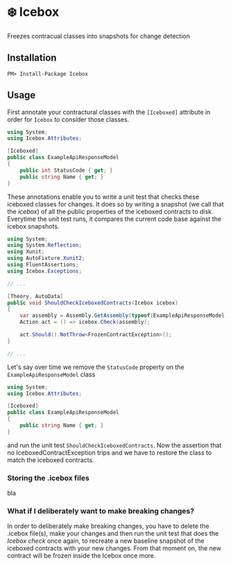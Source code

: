 # ❄️ Icebox

Freezes contracual classes into snapshots for change detection

## Installation

```
PM> Install-Package Icebox
```

## Usage

First annotate your contractural classes with the `[Iceboxed]` attribute in order for `Icebox` to consider those classes.

```csharp
using System;
using Icebox.Attributes;

[Iceboxed]
public class ExampleApiResponseModel
{
	public int StatusCode { get; }
	public string Name { get; }
}
```

These annotations enable you to write a unit test that checks these iceboxed classes for changes.
It does so by writing a snapshot (we call that the _icebox_) of all the public properties of the iceboxed contracts to disk.
Everytime the unit test runs, it compares the current code base against the icebox snapshots.

```csharp
using System;
using System.Reflection;
using Xunit;
using AutoFixture.Xunit2;
using FluentAssertions;
using Icebox.Exceptions;

// ...

[Theory, AutoData]
public void ShouldCheckIceboxedContracts(Icebox icebox)
{
	var assembly = Assembly.GetAssembly(typeof(ExampleApiResponseModel));
	Action act = () => icebox.Check(assembly);

	act.Should().NotThrow<FrozenContractException>();
}

// ...
```

Let's say over time we remove the `StatusCode` property on the `ExampleApiResponseModel` class

```csharp
using System;
using Icebox.Attributes;

[Iceboxed]
public class ExampleApiResponseModel
{
	public string Name { get; }
}
```

and run the unit test `ShouldCheckIceboxedContracts`.
Now the assertion that no IceboxedContractException trips and we have to restore the class to match the iceboxed contracts.

### Storing the .icebox files

bla

### What if I deliberately want to make breaking changes?

In order to deliberately make breaking changes, you have to delete the .icebox file(s), make your changes and then run the unit test that does the _Icebox check_ once again, to recreate a new baseline snapshot of the iceboxed contracts with your new changes.
From that moment on, the new contract will be frozen inside the Icebox once more.

